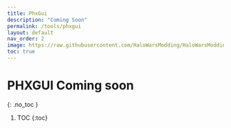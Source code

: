 ```yaml
---
title: PhxGui
description: "Coming Soon"
permalink: /tools/phxgui
layout: default
nav_order: 2
image: https://raw.githubusercontent.com/HaloWarsModding/HaloWarsModding.github.io/master/resources/images/metadata/header.png
toc: true
---
```


# PHXGUI <span class="label label-yellow">Coming soon</span>
{: .no_toc }

1. TOC
{:toc}